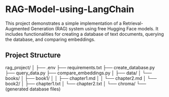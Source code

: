 # RAG-Model-using-LangChain

This project demonstrates a simple implementation of a Retrieval-Augmented Generation (RAG) system using free Hugging Face models. It includes functionalities for creating a database of text documents, querying the database, and comparing embeddings.

## Project Structure

rag_project/
│
├── .env
├── requirements.txt
├── create_database.py
├── query_data.py
├── compare_embeddings.py
│
├── data/
│ └── books/
│ ├── book1/
│ │ ├── chapter1.md
│ │ └── chapter2.md
│ └── book2/
│ ├── chapter1.txt
│ └── chapter2.txt
│
└── chroma/
└── (generated database files)
